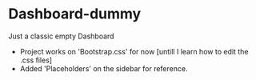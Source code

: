 # Dashboard-dummy
Just a classic empty Dashboard
- Project works on 'Bootstrap.css' for now [untill I learn how to edit the .css files]
- Added 'Placeholders' on the sidebar for reference.
